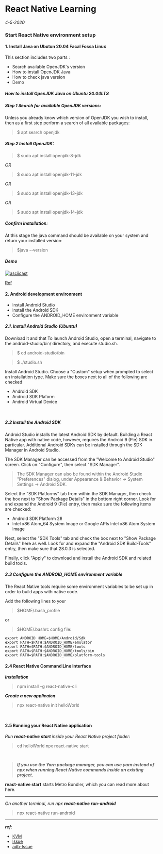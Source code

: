 # React Native Learning

*4-5-2020*

### Start React Native environment setup

#### 1. Install Java on Ubutun 20.04 Facal Fossa Linux

This section includes two parts :

+ Search available OpenJDK's version
+ How to install OpenJDK Java
+ How to check java version
+ Demo

##### How to install OpenJDK Java on Ubuntu 20.04LTS 

##### Step 1 Search for available OpenJDK versions:

Unless you already know which version of OpenJDK you wish to install, then as a first step perform a search of all available packages:

>$ apt search openjdk

##### Step 2 Install OpenJDK:

>$ sudo apt install openjdk-8-jdk

*OR*
>$ sudo apt install openjdk-11-jdk

*OR*

>$ sudo apt install openjdk-13-jdk

*OR*

>$ sudo apt install openjdk-14-jdk


##### Confirm installation:

At this stage the java command should be available on your system and return your installed version:

>$java --version

##### Demo
[![asciicast](https://asciinema.org/a/7uT4ZJ3yBuGuEaoaV5qa5H6TM.svg)](https://asciinema.org/a/7uT4ZJ3yBuGuEaoaV5qa5H6TM)

[Ref](https://linuxconfig.org/how-to-install-java-on-ubuntu-20-04-lts-focal-fossa-linux)



#### 2. Android development environment
+ Install Android Studio
+ Install the Android SDK
+ Configure the ANDROID_HOME environment variable

##### 2.1. Install Android Studio (Ubuntu)
Download it and that To launch Android Studio, open a terminal, navigate to the android-studio/bin/ directory, and execute studio.sh.

>$ cd android-studio/bin

>$ ./studio.sh

Install Android Studio. Choose a "Custom" setup when prompted to select an installation type. Make sure the boxes next to all of the following are checked

+ Android SDK
+ Android SDK Plaform
+ Android Virtual Device


<br>

##### 2.2 Install the Android SDK
Android Studio installs the latest Android SDK by default. Building a React Native app with native code, however, requires the Android 9 (Pie) SDK in particular. Additional Android SDKs can be installed through the SDK Manager in Android Studio.

The SDK Manager can be accessed from the "Welcome to Android Studio" screen. Click on "Configure", then select "SDK Manager".

>The SDK Manager can also be found within the Android Studio "Preferences" dialog, under Appearance & Behavior → System Settings → Android SDK.

Select the "SDK Platforms" tab from within the SDK Manager, then check the box next to "Show Package Details" in the bottom right corner. Look for and expand the Android 9 (Pie) entry, then make sure the following items are checked:
+ Android SDK Platform 28
+ Intel x86 Atom_64 System Image or Google APIs Intel x86 Atom System Image

Next, select the "SDK Tools" tab and check the box next to "Show Package Details" here as well. Look for and expand the "Android SDK Build-Tools" entry, then make sure that 28.0.3 is selected.

Finally, click "Apply" to download and install the Android SDK and related build tools.
<br>
##### 2.3 Configure the ANDROID_HOME environment variable

The React Native tools require some environment variables to be set up in order to build apps with native code.

Add the following lines to your 
> $HOME/.bash_profile

 or
> $HOME/.bashrc config file:

```
export ANDROID_HOME=$HOME/Android/Sdk
export PATH=$PATH:$ANDROID_HOME/emulator
export PATH=$PATH:$ANDROID_HOME/tools
export PATH=$PATH:$ANDROID_HOME/tools/bin
export PATH=$PATH:$ANDROID_HOME/platform-tools

```
#### 2.4 React Native Command Line Interface

***Installation***

> npm install –g react-native-cli

***Create a new applicaion***

> npx react-native init helloWorld

<br>

#### 2.5 Running your React Native application

 *Run **react-native start** inside your React Native project folder:*

 > cd helloWorld
 > npx react-native start

 <br>

 > ***If you use the Yarn package manager, you can use yarn instead of npx when running React Native commands inside an existing project.***

  **react-native start** starts Metro Bundler, which you can read more about here.

  <hr>

 *On another terminal, run npx ***react-native run-android****
 
> npx react-native run-android

---
***ref***:
- [KVM](https://developer.android.com/studio/run/emulator-acceleration?utm_source=android-studio#vm-linux)
- [Issue](https://github.com/minishift/minishift/issues/2970)
- [adb-Issue](https://www.linuxbabe.com/ubuntu/how-to-install-adb-fastboot-ubuntu-16-04-16-10-14-04)




